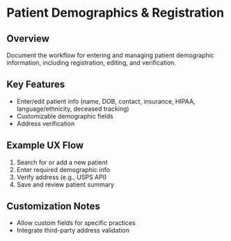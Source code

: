 # Patient Demographics & Registration

## Overview
Document the workflow for entering and managing patient demographic information, including registration, editing, and verification.

## Key Features
- Enter/edit patient info (name, DOB, contact, insurance, HIPAA, language/ethnicity, deceased tracking)
- Customizable demographic fields
- Address verification

## Example UX Flow
1. Search for or add a new patient
2. Enter required demographic info
3. Verify address (e.g., USPS API)
4. Save and review patient summary

## Customization Notes
- Allow custom fields for specific practices
- Integrate third-party address validation

